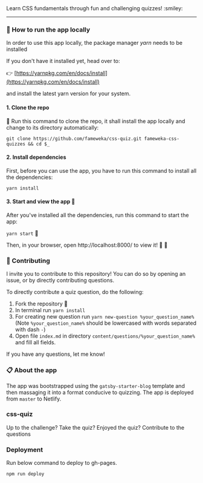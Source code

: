 <div>Learn CSS fundamentals through fun and challenging quizzes! :smiley:</div>

<hr />

### :rocket: How to run the app locally

In order to use this app locally, the package manager _yarn_ needs to be installed

If you don't have it installed yet, head over to:

:point_right: [https://yarnpkg.com/en/docs/install](https://yarnpkg.com/en/docs/install)

and install the latest yarn version for your system.

#### 1. Clone the repo

:horse_racing: Run this command to clone the repo, it shall install the app locally and change to its directory automatically:

`git clone https://github.com/fameweka/css-quiz.git fameweka-css-quizzes && cd $_`

#### 2. Install dependencies

First, before you can use the app, you have to run this command to install all the dependencies:

`yarn install`

#### 3. Start and view the app :eyes:

After you've installed all the dependencies, run this command to start the app:

`yarn start` :horse_racing:

Then, in your browser, open http://localhost:8000/ to view it! :tada: :tada:

### :construction: Contributing

I invite you to contribute to this repository! You can do so by opening an issue, or by directly contributing questions.

To directly contribute a quiz question, do the following:

1. Fork the repository :fork_and_knife:
2. In terminal run `yarn install`
3. For creating new question run `yarn new-question %your_question_name%`
   (Note `%your_question_name%` should be lowercased with words separated with dash `-`)
4. Open file `index.md` in directory `content/questions/%your_question_name%` and fill all fields.

If you have any questions, let me know!

### :clipboard: About the app

The app was bootstrapped using the `gatsby-starter-blog` template and then massaging it into a format conducive to quizzing. The app is deployed from `master` to Netlify.

### css-quiz

Up to the challenge? Take the quiz? Enjoyed the quiz? Contribute to the questions

### Deployment

Run below command to deploy to gh-pages.

```bash
npm run deploy
```
